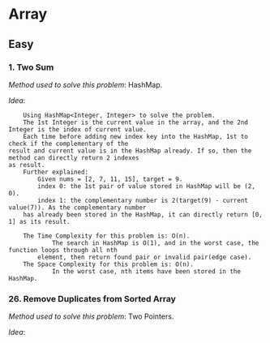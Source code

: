 # Array

## Easy
### 1. Two Sum
*Method used to solve this problem*: HashMap.

*Idea*:
    
        Using HashMap<Integer, Integer> to solve the problem.
        The 1st Integer is the current value in the array, and the 2nd Integer is the index of current value.
        Each time before adding new index key into the HashMap, 1st to check if the complementary of the 
    result and current value is in the HashMap already. If so, then the method can directly return 2 indexes
    as result.
        Further explained:
            Given nums = [2, 7, 11, 15], target = 9.
            index 0: the 1st pair of value stored in HashMap will be (2, 0).
            index 1: the complementary number is 2(target(9) - current value(7)). As the complementary number 
        has already been stored in the HashMap, it can directly return [0, 1] as its result.
        
        The Time Complexity for this problem is: O(n).
                The search in HashMap is O(1), and in the worst case, the function loops through all nth 
            element, then return found pair or invalid pair(edge case).
        The Space Complexity for this problem is: O(n).
                In the worst case, nth items have been stored in the HashMap.
     
### 26. Remove Duplicates from Sorted Array
*Method used to solve this problem*: Two Pointers.

*Idea*:
